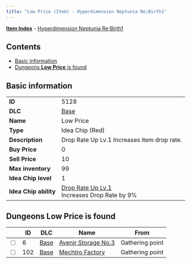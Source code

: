 ```yaml
---
title: "Low Price (Item) - Hyperdimension Neptunia Re;Birth1"
---
```


[**Item Index**](/neptunia/rb1/item/index.html) - [Hyperdimension Neptunia Re;Birth1](/neptunia/rb1)

## Contents

- [Basic information](#basic-information)
- [Dungeons **Low Price** is found](#dungeons-low-price-is-found)

## Basic information

|   |   |
| -- | -- |
| **ID** | 5128 |
| **DLC** | [Base](/neptunia/rb1/dlc/1-base.html) |
| **Name** | Low Price |
| **Type** | Idea Chip (Red) |
| **Description** | Drop Rate Up Lv.1 Increases item drop rate. |
| **Buy Price** | 0 |
| **Sell Price** | 10 |
| **Max inventory** | 99 |
| **Idea Chip level** | 1 |
| **Idea Chip ability** | [Drop Rate Up Lv.1](/neptunia/rb1/avatar/1-9627-drop-rate-up-lv-1.html)<br />Increases Drop Rate by 9% |


## Dungeons **Low Price** is found

|    | ID | DLC | Name | From |
| -- | -- | --- | ---- | ---- |
| <input type="checkbox" id="rb1-dungeon-1-6" class="trackbox" /> | 6 | [Base](/neptunia/rb1/dlc/1-base.html) | [Avenir Storage No.3](/neptunia/rb1/dungeon/1-6-avenir-storage-no-3.html) | Gathering point |
| <input type="checkbox" id="rb1-dungeon-1-102" class="trackbox" /> | 102 | [Base](/neptunia/rb1/dlc/1-base.html) | [Mechtro Factory](/neptunia/rb1/dungeon/1-102-mechtro-factory.html) | Gathering point |
